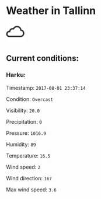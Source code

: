 # Weather in Tallinn 

<img src= 'images/cloud.png' width= '50' /> 

## Current conditions: 

### Harku: 

Timestamp: ``` 2017-08-01 23:37:14 ``` 

Condition: ``` Overcast ``` 

Visibility: ``` 20.0 ``` 

Precipitation: ``` 0 ``` 

Pressure: ``` 1016.9 ``` 

Humidity: ``` 89 ``` 

Temperature: ``` 16.5 ``` 

Wind speed: ``` 2 ``` 

Wind direction: ``` 167 ``` 

Max wind speed: ``` 3.6 ``` 

